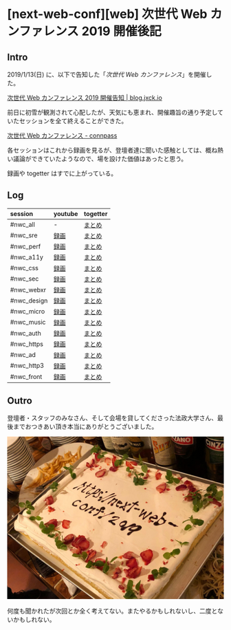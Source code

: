 # [next-web-conf][web] 次世代 Web カンファレンス 2019 開催後記

## Intro

2019/1/13(日) に、以下で告知した「*次世代 Web カンファレンス*」を開催した。

[次世代 Web カンファレンス 2019 開催告知 | blog.jxck.io](https://blog.jxck.io/entries/2018-09-15/next-web-conf-2019.html)

前日に初雪が観測されて心配したが、天気にも恵まれ、開催趣旨の通り予定していたセッションを全て終えることができた。

[次世代 Web カンファレンス - connpass](https://nextwebconf.connpass.com/event/103056/)

各セッションはこれから録画を見るが、登壇者達に聞いた感触としては、概ね熱い議論ができていたようなので、場を設けた価値はあったと思う。

録画や togetter はすでに上がっている。


## Log

| session     | youtube                              | togetter                                  |
|:------------|:-------------------------------------|:------------------------------------------|
| #nwc_all    | -                                    | [まとめ](https://togetter.com/li/1267054) |
| #nwc_sre    | [録画](https://youtu.be/HR1pcyQ_i3I) | [まとめ](https://togetter.com/li/1267067) |
| #nwc_perf   | [録画](https://youtu.be/nXvHsb3uCIw) | [まとめ](https://togetter.com/li/1267058) |
| #nwc_a11y   | [録画](https://youtu.be/omOFlnPUJIk) | [まとめ](https://togetter.com/li/1267057) |
| #nwc_css    | [録画](https://youtu.be/YxJ61YbbZmk) | [まとめ](https://togetter.com/li/1270529) |
| #nwc_sec    | [録画](https://youtu.be/nN73BNQyGW0) | [まとめ](https://togetter.com/li/1267061) |
| #nwc_webxr  | [録画](https://youtu.be/FP0XYBeP6T0) | [まとめ](https://togetter.com/li/1267059) |
| #nwc_design | [録画](https://youtu.be/2bXA0-usMB0) | [まとめ](https://togetter.com/li/1278305) |
| #nwc_micro  | [録画](https://youtu.be/vYlXYUOy9Ps) | [まとめ](https://togetter.com/li/1267066) |
| #nwc_music  | [録画](https://youtu.be/Xu9n_UG8Asg) | [まとめ](https://togetter.com/li/1277061) |
| #nwc_auth   | [録画](https://youtu.be/Xu9n_UG8Asg) | [まとめ](https://togetter.com/li/1267064) |
| #nwc_https  | [録画](https://youtu.be/_8dCa8wj8QY) | [まとめ](https://togetter.com/li/1268794) |
| #nwc_ad     | [録画](https://youtu.be/CBBh_qRYRcE) | [まとめ](https://togetter.com/li/1267063) |
| #nwc_http3  | [録画](https://youtu.be/BfwsIZ7VvyQ) | [まとめ](https://togetter.com/li/1268790) |
| #nwc_front  | [録画](https://youtu.be/ftqAyw8gYNQ) | [まとめ](https://togetter.com/li/1268792) |


## Outro

登壇者・スタッフのみなさん、そして会場を貸してくださった法政大学さん、最後までおつきあい頂き本当にありがとうございました。

![これからの Web について真剣に議論している](next-web-conf-cake.jpeg#500x375 "次世代 Web ケーキ")

何度も聞かれたが次回とか全く考えてない。またやるかもしれないし、二度とないかもしれない。
